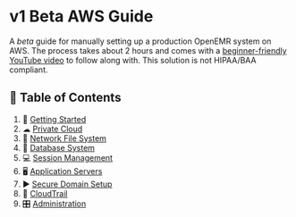 # v1 Beta AWS Guide

A *beta* guide for manually setting up a production OpenEMR system on AWS. The process takes about 2 hours and comes with a [beginner-friendly YouTube video](https://www.youtube.com/watch?v=foobar) to follow along with. This solution is not HIPAA/BAA compliant.

## 📒 Table of Contents

1. 🚴 [Getting Started](chapters/01-Getting-Started.md)
2. ☁ [Private Cloud](chapters/02-Private-Cloud.md)
3. 📁 [Network File System](chapters/03-Network-File-System.md)
4. 💽 [Database System](chapters/04-Database-System.md)
5. 💻 [Session Management](chapters/05-Session-Management.md)
6. 🖥 [Application Servers](chapters/06-Application-Servers.md)
7. ▶ [Secure Domain Setup](chapters/07-Secure-Domain-Setup.md)
8. 📝 [CloudTrail](chapters/08-CloudTrail.md)
9. 🎛 [Administration](chapters/09-Administration.md)
